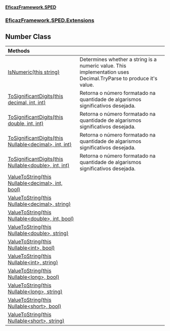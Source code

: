 #### [EficazFramework.SPED](EficazFrameworkSPED.md 'EficazFramework SPED')
### [EficazFramework.SPED.Extensions](EficazFramework.SPED.Extensions.md 'EficazFramework.SPED.Extensions')

## Number Class

| Methods | |
| :--- | :--- |
| [IsNumeric(this string)](EficazFramework.SPED.Extensions/Number/IsNumeric(thisstring).md 'EficazFramework.SPED.Extensions.Number.IsNumeric(this string)') | Determines whether a string is a numeric value.  This implementation uses Decimal.TryParse to produce it's value. |
| [ToSignificantDigits(this decimal, int, int)](EficazFramework.SPED.Extensions/Number/ToSignificantDigits(thisdecimal,int,int).md 'EficazFramework.SPED.Extensions.Number.ToSignificantDigits(this decimal, int, int)') | Retorna o número formatado na quantidade de algarismos significativos desejada. |
| [ToSignificantDigits(this double, int, int)](EficazFramework.SPED.Extensions/Number/ToSignificantDigits(thisdouble,int,int).md 'EficazFramework.SPED.Extensions.Number.ToSignificantDigits(this double, int, int)') | Retorna o número formatado na quantidade de algarismos significativos desejada. |
| [ToSignificantDigits(this Nullable&lt;decimal&gt;, int, int)](EficazFramework.SPED.Extensions/Number/ToSignificantDigits(thisNullable_decimal_,int,int).md 'EficazFramework.SPED.Extensions.Number.ToSignificantDigits(this System.Nullable<decimal>, int, int)') | Retorna o número formatado na quantidade de algarismos significativos desejada. |
| [ToSignificantDigits(this Nullable&lt;double&gt;, int, int)](EficazFramework.SPED.Extensions/Number/ToSignificantDigits(thisNullable_double_,int,int).md 'EficazFramework.SPED.Extensions.Number.ToSignificantDigits(this System.Nullable<double>, int, int)') | Retorna o número formatado na quantidade de algarismos significativos desejada. |
| [ValueToString(this Nullable&lt;decimal&gt;, int, bool)](EficazFramework.SPED.Extensions/Number/ValueToString(thisNullable_decimal_,int,bool).md 'EficazFramework.SPED.Extensions.Number.ValueToString(this System.Nullable<decimal>, int, bool)') | |
| [ValueToString(this Nullable&lt;decimal&gt;, string)](EficazFramework.SPED.Extensions/Number/ValueToString(thisNullable_decimal_,string).md 'EficazFramework.SPED.Extensions.Number.ValueToString(this System.Nullable<decimal>, string)') | |
| [ValueToString(this Nullable&lt;double&gt;, int, bool)](EficazFramework.SPED.Extensions/Number/ValueToString(thisNullable_double_,int,bool).md 'EficazFramework.SPED.Extensions.Number.ValueToString(this System.Nullable<double>, int, bool)') | |
| [ValueToString(this Nullable&lt;double&gt;, string)](EficazFramework.SPED.Extensions/Number/ValueToString(thisNullable_double_,string).md 'EficazFramework.SPED.Extensions.Number.ValueToString(this System.Nullable<double>, string)') | |
| [ValueToString(this Nullable&lt;int&gt;, bool)](EficazFramework.SPED.Extensions/Number/ValueToString(thisNullable_int_,bool).md 'EficazFramework.SPED.Extensions.Number.ValueToString(this System.Nullable<int>, bool)') | |
| [ValueToString(this Nullable&lt;int&gt;, string)](EficazFramework.SPED.Extensions/Number/ValueToString(thisNullable_int_,string).md 'EficazFramework.SPED.Extensions.Number.ValueToString(this System.Nullable<int>, string)') | |
| [ValueToString(this Nullable&lt;long&gt;, bool)](EficazFramework.SPED.Extensions/Number/ValueToString(thisNullable_long_,bool).md 'EficazFramework.SPED.Extensions.Number.ValueToString(this System.Nullable<long>, bool)') | |
| [ValueToString(this Nullable&lt;long&gt;, string)](EficazFramework.SPED.Extensions/Number/ValueToString(thisNullable_long_,string).md 'EficazFramework.SPED.Extensions.Number.ValueToString(this System.Nullable<long>, string)') | |
| [ValueToString(this Nullable&lt;short&gt;, bool)](EficazFramework.SPED.Extensions/Number/ValueToString(thisNullable_short_,bool).md 'EficazFramework.SPED.Extensions.Number.ValueToString(this System.Nullable<short>, bool)') | |
| [ValueToString(this Nullable&lt;short&gt;, string)](EficazFramework.SPED.Extensions/Number/ValueToString(thisNullable_short_,string).md 'EficazFramework.SPED.Extensions.Number.ValueToString(this System.Nullable<short>, string)') | |

